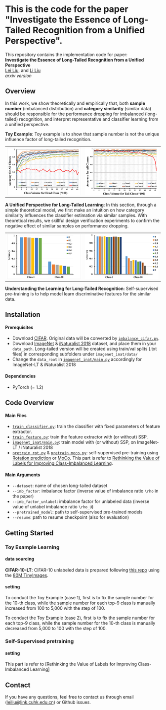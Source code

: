 # This is the code for the paper "Investigate the Essence of Long-Tailed Recognition from a Unified Perspective".


This repository contains the implementation code for paper: <br>
__Investigate the Essence of Long-Tailed Recognition from a Unified Perspective__ <br>
[Lei Liu](CUHKSZ), and [Li Liu](CUHKSZ) <br>
_arxiv version_ <br>

## Overview
In this work, we show theoretically and empirically that, both __sample number__ (imbalanced distribution) and __category similarity__ (similar data) should be responsible for the performance dropping for imbalanced (long-tailed) recognition, and interpret representative and classifier learning from a unified perspective.

__Toy Example__: 
Toy example is to show that sample number is not the unique influence factor of long-tailed recognition.
<table><tr>
<td><img src="./image/1-1.png" alt="Editor" width="350"></td>
<td><img src="./image/1-0.png" alt="Editor" width="350"></td>
</tr></table>

__A Unified Perspective for Long-Tailed Learning__:
In this section, through a simple theoretical model, we first make an intuition on how category similarity influences the classifier estimation via similar samples. With theoretical results, we skillful design verification experiments to confirm the negative effect of similar samples on performance dropping.
<table><tr>
<td><img src="./image/2-1.png" alt="Editor" width="350"></td>
<td><img src="./image/2-2.png" alt="Editor" width="350"></td>
</tr></table>

__Understanding the Learning for Long-Tailed Recognition__:
Self-supervised pre-training is to help model learn discriminative features for the similar data.



## Installation

#### Prerequisites
- Download [CIFAR](https://www.cs.toronto.edu/~kriz/cifar.html). Original data will be converted by [`imbalance_cifar.py`](dataset/imbalance_cifar.py).
- Download [ImageNet](http://image-net.org/download) & [iNaturalist 2018](https://github.com/visipedia/inat_comp/tree/master/2018) dataset, and place them in your `data_path`. Long-tailed version will be created using train/val splits (.txt files) in corresponding subfolders under `imagenet_inat/data/`
- Change the `data_root` in [`imagenet_inat/main.py`](./imagenet_inat/main.py) accordingly for ImageNet-LT & iNaturalist 2018

#### Dependencies
- PyTorch (= 1.2)


## Code Overview

#### Main Files
- [`train_classifier.py`](train_classifier.py): train the classifier with fixed parameters of feature extractor.
- [`train_feature.py`](train_feature.py): train the feature extractor with (or without) SSP.
- [`imagenet_inat/main.py`](./imagenet_inat/main.py): train model with (or without) SSP, on ImageNet-LT / iNaturalist 2018
- [`pretrain_rot.py`](pretrain_rot.py) & [`pretrain_moco.py`](pretrain_moco.py): self-supervised pre-training using [Rotation prediction](https://arxiv.org/pdf/1803.07728.pdf) or [MoCo](https://arxiv.org/abs/1911.05722). This part is refer to [Rethinking the Value of Labels for Improving Class-Imbalanced Learning](https://github.com/YyzHarry/imbalanced-semi-self).

#### Main Arguments
- `--dataset`: name of chosen long-tailed dataset
- `--imb_factor`: imbalance factor (inverse value of imbalance ratio `\rho` in the paper)
- `--imb_factor_unlabel`: imbalance factor for unlabeled data (inverse value of unlabel imbalance ratio `\rho_U`)
- `--pretrained_model`: path to self-supervised pre-trained models
- `--resume`: path to resume checkpoint (also for evaluation)


## Getting Started

### Toy Example Learning

#### data sourcing

__CIFAR-10-LT__: CIFAR-10 unlabeled data is prepared following [this repo](https://github.com/yaircarmon/semisup-adv) using the [80M TinyImages](https://people.csail.mit.edu/torralba/publications/80millionImages.pdf). 

#### setting

To conduct the Toy Example (case 1), first  is to fix the sample number for the 10-th class, while the sample number for each top-9 class is manually increased from 100 to 5,000 with the step of 100. 

To conduct the Toy Example (case 2), first  is to fix the sample number for each top-9 class, while the sample number for the 10-th class is manually decreased from 5,000 to 100 with the step of 100. 


### Self-Supervised pretraining

#### setting

This part is refer to [Rethinking the Value of Labels for Improving Class-Imbalanced Learning]

## Contact
If you have any questions, feel free to contact us through email (leiliu@link.cuhk.edu.cn) or Github issues.

